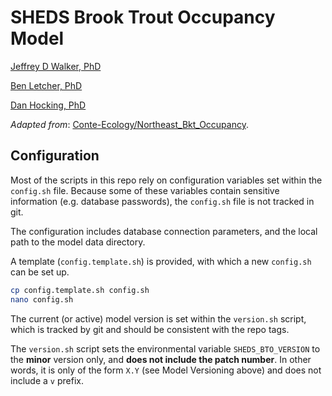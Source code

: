 SHEDS Brook Trout Occupancy Model
=================================

[Jeffrey D Walker, PhD](https://walkerenvres.com)

[Ben Letcher, PhD](https://www.lsc.usgs.gov/?q=cafb-ben-letcher)

[Dan Hocking, PhD](http://hockinglab.weebly.com/)

*Adapted from*: [Conte-Ecology/Northeast_Bkt_Occupancy](https://github.com/Conte-Ecology/Northeast_Bkt_Occupancy).


## Configuration

Most of the scripts in this repo rely on configuration variables set within the `config.sh` file. Because some of these variables contain sensitive information (e.g. database passwords), the `config.sh` file is not tracked in git.

The configuration includes database connection parameters, and the local path to the model data directory.

A template (`config.template.sh`) is provided, with which a new `config.sh` can be set up.

```bash
cp config.template.sh config.sh
nano config.sh
```

The current (or active) model version is set within the `version.sh` script, which is tracked by git and should be consistent with the repo tags.

The `version.sh` script sets the environmental variable `SHEDS_BTO_VERSION` to the **minor** version only, and **does not include the patch number**. In other words, it is only of the form `X.Y` (see Model Versioning above) and does not include a `v` prefix.
